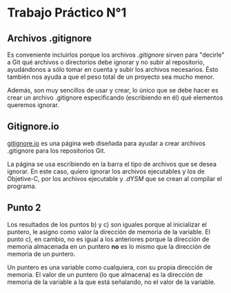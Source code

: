 # Trabajo Práctico N°1

## Archivos .gitignore

Es conveniente incluirlos porque los archivos _.gitignore_ sirven para "decirle" a Git qué archivos o directorios debe ignorar y no subir al repositorio, ayudándonos a sólo tomar en cuenta y subir los archivos necesarios. Ésto también nos ayuda a que el peso total de un proyecto sea mucho menor.

Además, son muy sencillos de usar y crear, lo único que se debe hacer es crear un archivo .gitignore especificando (escribiendo en él) qué elementos queremos ignorar.

## Gitignore.io

[gitignore.io](https://www.toptal.com/developers/gitignore "gitignore.io") es una página web diseñada para ayudar a crear archivos .gitignore para los repositorios Git.

La página se usa escribiendo en la barra el tipo de archivos que se desea ignorar. En este caso, quiero ignorar los archivos ejecutables y los de
Objetive-C, por los archivos ejecutable y  *.dYSM* que se crean al compilar el programa.

## Punto  2

Los resultados de los puntos b) y c) son iguales porque al inicializar el puntero, le asigno como valor la dirección de memoria de la variable. El punto c), en cambio, no es igual a los anteriores porque la dirección de memoria almacenada en un puntero **no** es lo mismo que la dirección de memoria de un puntero. 

Un puntero es una variable como cualquiera, con su propia dirección de memoria. El valor de un puntero (lo que almacena) es la dirección de memoria de la variable a la que está señalando, no el valor de la variable.